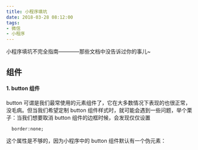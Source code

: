 ```yaml
---
title: 小程序填坑
date: 2018-03-28 08:12:00
tags:
- 微信
- 小程序
---
```


小程序填坑不完全指南————那些文档中没告诉过你的事儿~

## 组件

#### 1. button 组件

button 可谓是我们最常使用的元素组件了，它在大多数情况下表现的也很正常，没毛病。但当我们希望定制 button 组件样式时，就可能会遇到一些问题，举个栗子：当我们想要取消 button 组件的边框时候，会发现仅仅设置

```
  border:none;
```

这个属性是不够的，因为小程序中的 button 组件默认有一个伪元素：

